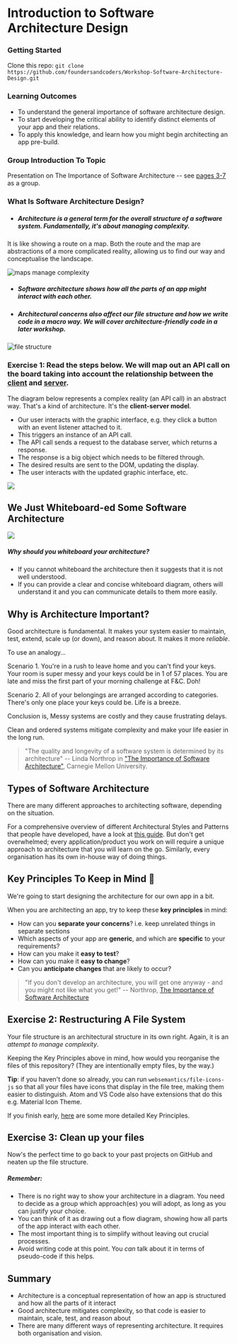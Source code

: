 # Introduction to Software Architecture Design

### Getting Started

Clone this repo: `git clone https://github.com/foundersandcoders/Workshop-Software-Architecture-Design.git`

### Learning Outcomes

- To understand the general importance of software architecture design.
- To start developing the critical ability to identify distinct elements of your app and their relations.
- To apply this knowledge, and learn how you might begin architecting an app pre-build.

### Group Introduction To Topic

Presentation on The Importance of Software Architecture -- see [pages 3-7](http://csse.usc.edu/GSAW/gsaw2003/s13/northrop.pdf) as a group.

### What Is Software Architecture Design?

- ##### Architecture is a _general_ term for the overall structure of a software system. Fundamentally, it's about managing complexity.

It is like showing a route on a map. Both the route and the map are abstractions of a more complicated reality, allowing us to find our way and conceptualise the landscape.

![maps manage complexity](./maps-manage-complexity.png)

- ##### Software architecture shows how all the parts of an app might interact with each other.

- ##### Architectural concerns also affect our file structure and _how we write code_ in a macro way. We will cover architecture-friendly code in a later workshop.

![file structure](http://www.talesfrompipeline.com/theme/images/file_structure.jpg)

### Exercise 1: Read the steps below. We will map out an API call on the board taking into account the relationship between the [client](https://techterms.com/definition/client) and [server](https://techterms.com/definition/server).

The diagram below represents a complex reality (an API call) in an abstract way. That's a kind of architecture. It's the **client-server model**.

- Our user interacts with the graphic interface, e.g. they click a button with an event listener attached to it.
- This triggers an instance of an API call.
- The API call sends a request to the database server, which returns a response.
- The response is a big object which needs to be filtered through.
- The desired results are sent to the DOM, updating the display.
- The user interacts with the updated graphic interface, etc.

![](http://www.dnbpartner.com/wp-content/uploads/2015/02/an_api_call.jpg)

## We Just Whiteboard-ed Some Software Architecture

![](http://mindmappingsoftwareblog.com/wp-content/uploads/2017/03/large-whiteboard.jpg)

##### Why should you whiteboard your architecture?

- If you cannot whiteboard the architecture then it suggests that it is not well understood.
- If you can provide a clear and concise whiteboard diagram, others will understand it and you can communicate details to them more easily.

## Why is Architecture Important?

Good architecture is fundamental. It makes your system easier to maintain, test, extend, scale up (or down), and reason about. It makes it more _reliable_.

To use an analogy...

Scenario 1. You're in a rush to leave home and you can't find your keys. Your room is super messy and your keys could be in 1 of 57 places. You are late and miss the first part of your morning challenge at F&C. Doh!

Scenario 2. All of your belongings are arranged according to categories. There's only one place your keys could be. Life is a breeze.

Conclusion is, Messy systems are costly and they cause frustrating delays.

Clean and ordered systems mitigate complexity and make your life easier in the long run.

> "The quality and longevity of a software system is determined by its architecture" -- Linda Northrop in ["The Importance of Software Architecture"](http://csse.usc.edu/GSAW/gsaw2003/s13/northrop.pdf), Carnegie Mellon University.

## Types of Software Architecture

There are many different approaches to architecting software, depending on the situation.

For a comprehensive overview of different Architectural Styles and Patterns that people have developed, have a look at [this guide](https://msdn.microsoft.com/en-us/library/ee658117.aspx). But don't get overwhelmed; every application/product you work on will require a unique approach to architecture that you will learn on the go. Similarly, every organisation has its own in-house way of doing things.

## Key Principles To Keep in Mind :key:

We're going to start designing the architecture for our own app in a bit.

When you are architecting an app, try to keep these **key principles** in mind:

- How can you **separate your concerns**? i.e. keep unrelated things in separate sections
- Which aspects of your app are **generic**, and which are **specific** to your requirements?
- How can you make it **easy to test**?
- How can you make it **easy to change**?
- Can you **anticipate changes** that are likely to occur?

> "If you don't develop an architecture, you will get one anyway - and you might not like what you get!"
> -- Northrop, [The Importance of Software Architecture](http://csse.usc.edu/GSAW/gsaw2003/s13/northrop.pdf)

## Exercise 2: Restructuring A File System

Your file structure is an architectural structure in its own right. Again, it is an _attempt to manage complexity_.

Keeping the Key Principles above in mind, how would you reorganise the files of this repository? (They are intentionally empty files, by the way.)

**Tip**: if you haven't done so already, you can run `websemantics/file-icons-js` so that all your files have icons that display in the file tree, making them easier to distinguish. Atom and VS Code also have extensions that do this e.g. Material Icon Theme.

If you finish early, [here](https://msdn.microsoft.com/en-us/library/ee658124.aspx#KeyDesignPrinciples) are some more detailed Key Principles.

## Exercise 3: Clean up your files

Now's the perfect time to go back to your past projects on GitHub and neaten up the file structure.

##### Remember:

- There is no right way to show your architecture in a diagram. You need to decide as a group which approach(es) you will adopt, as long as you can justify your choice.
- You can think of it as drawing out a flow diagram, showing how all parts of the app interact with each other.
- The most important thing is to simplify without leaving out crucial processes.
- Avoid writing code at this point. You _can_ talk about it in terms of pseudo-code if this helps.

## Summary

- Architecture is a conceptual representation of how an app is structured and how all the parts of it interact
- Good architecture mitigates complexity, so that code is easier to maintain, scale, test, and reason about
- There are many different ways of representing architecture. It requires both organisation and vision.
